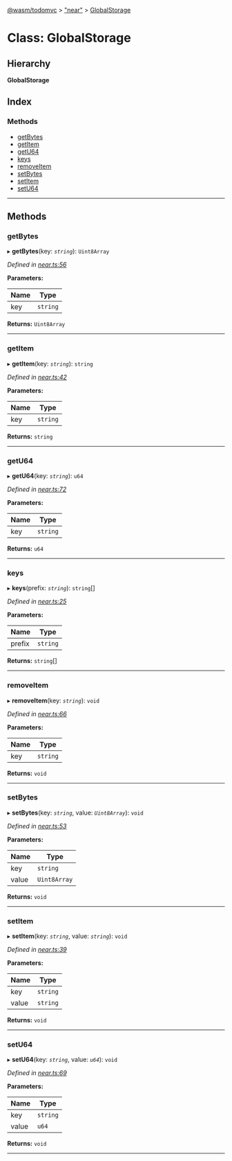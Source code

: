 [@wasm/todomvc](../README.md) > ["near"](../modules/_near_.md) > [GlobalStorage](../classes/_near_.globalstorage.md)

# Class: GlobalStorage

## Hierarchy

**GlobalStorage**

## Index

### Methods

* [getBytes](_near_.globalstorage.md#getbytes)
* [getItem](_near_.globalstorage.md#getitem)
* [getU64](_near_.globalstorage.md#getu64)
* [keys](_near_.globalstorage.md#keys)
* [removeItem](_near_.globalstorage.md#removeitem)
* [setBytes](_near_.globalstorage.md#setbytes)
* [setItem](_near_.globalstorage.md#setitem)
* [setU64](_near_.globalstorage.md#setu64)

---

## Methods

<a id="getbytes"></a>

###  getBytes

▸ **getBytes**(key: *`string`*): `Uint8Array`

*Defined in [near.ts:56](https://github.com/nearprotocol/NEARStudio/blob/734e829/templates/todomvc/assembly/near.ts#L56)*

**Parameters:**

| Name | Type |
| ------ | ------ |
| key | `string` |

**Returns:** `Uint8Array`

___
<a id="getitem"></a>

###  getItem

▸ **getItem**(key: *`string`*): `string`

*Defined in [near.ts:42](https://github.com/nearprotocol/NEARStudio/blob/734e829/templates/todomvc/assembly/near.ts#L42)*

**Parameters:**

| Name | Type |
| ------ | ------ |
| key | `string` |

**Returns:** `string`

___
<a id="getu64"></a>

###  getU64

▸ **getU64**(key: *`string`*): `u64`

*Defined in [near.ts:72](https://github.com/nearprotocol/NEARStudio/blob/734e829/templates/todomvc/assembly/near.ts#L72)*

**Parameters:**

| Name | Type |
| ------ | ------ |
| key | `string` |

**Returns:** `u64`

___
<a id="keys"></a>

###  keys

▸ **keys**(prefix: *`string`*): `string`[]

*Defined in [near.ts:25](https://github.com/nearprotocol/NEARStudio/blob/734e829/templates/todomvc/assembly/near.ts#L25)*

**Parameters:**

| Name | Type |
| ------ | ------ |
| prefix | `string` |

**Returns:** `string`[]

___
<a id="removeitem"></a>

###  removeItem

▸ **removeItem**(key: *`string`*): `void`

*Defined in [near.ts:66](https://github.com/nearprotocol/NEARStudio/blob/734e829/templates/todomvc/assembly/near.ts#L66)*

**Parameters:**

| Name | Type |
| ------ | ------ |
| key | `string` |

**Returns:** `void`

___
<a id="setbytes"></a>

###  setBytes

▸ **setBytes**(key: *`string`*, value: *`Uint8Array`*): `void`

*Defined in [near.ts:53](https://github.com/nearprotocol/NEARStudio/blob/734e829/templates/todomvc/assembly/near.ts#L53)*

**Parameters:**

| Name | Type |
| ------ | ------ |
| key | `string` |
| value | `Uint8Array` |

**Returns:** `void`

___
<a id="setitem"></a>

###  setItem

▸ **setItem**(key: *`string`*, value: *`string`*): `void`

*Defined in [near.ts:39](https://github.com/nearprotocol/NEARStudio/blob/734e829/templates/todomvc/assembly/near.ts#L39)*

**Parameters:**

| Name | Type |
| ------ | ------ |
| key | `string` |
| value | `string` |

**Returns:** `void`

___
<a id="setu64"></a>

###  setU64

▸ **setU64**(key: *`string`*, value: *`u64`*): `void`

*Defined in [near.ts:69](https://github.com/nearprotocol/NEARStudio/blob/734e829/templates/todomvc/assembly/near.ts#L69)*

**Parameters:**

| Name | Type |
| ------ | ------ |
| key | `string` |
| value | `u64` |

**Returns:** `void`

___

